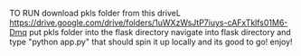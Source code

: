 TO RUN
download pkls folder from this driveL
https://drive.google.com/drive/folders/1uWXzWsJtP7iuys-cAFxTklfs01M6-Dmq
put pkls folder into the flask directory
navigate into flask directory and type "python app.py"
that should spin it up locally and its good to go! enjoy!
